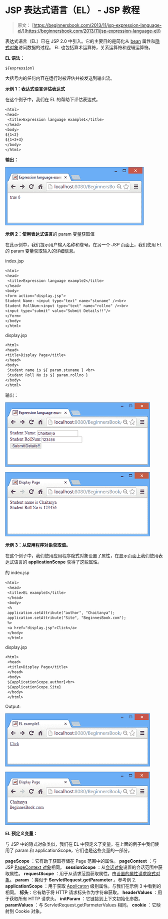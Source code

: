 # JSP 表达式语言（EL） - JSP 教程

> 原文： [https://beginnersbook.com/2013/11/jsp-expression-language-el/](https://beginnersbook.com/2013/11/jsp-expression-language-el/)

表达式语言（EL）已在 JSP 2.0 中引入。它的主要目的是简化从 [bean](https://beginnersbook.com/2013/11/jsp-usebean-setproperty-getproperty-action-tags/) 属性和[隐式对象](https://beginnersbook.com/2013/11/jsp-implicit-objects/ "Implicit objects")访问数据的过程。 EL 也包括算术运算符，关系运算符和逻辑运算符。

**EL 语法：**

```
${expression}
```

大括号内的任何内容在运行时被评估并被发送到输出流。

**示例 1：表达式语言评估表达式**

在这个例子中，我们在 EL 的帮助下评估表达式。

```
<html> 
<head>
 <title>Expression language example1</title>
</head>
<body> 
${1<2}
${1+2+3}
</body> 
</html>
```

**输出：**

![EL-example1](img/9c9ccd5a38aff4425433926d29b4970c.jpg)

**示例 2：使用表达式语言**的 param 变量获取值

在此示例中，我们提示用户输入名称和卷号。在另一个 JSP 页面上，我们使用 EL 的 param 变量获取输入的详细信息。

index.jsp

```
<html> 
<head>
 <title>Expression language example2</title>
</head>
<body> 
<form action="display.jsp"> 
Student Name: <input type="text" name="stuname" /><br>
Student RollNum:<input type="text" name="rollno" /><br>
<input type="submit" value="Submit Details!!"/> 
</form> 
</body> 
</html>
```

display.jsp

```
<html>
<head>
<title>Display Page</title>
</head>
<body>
 Student name is ${ param.stuname } <br>
 Student Roll No is ${ param.rollno }
</body>
</html>
```

输出：

![EL-example2](img/a8a76a273da3e76e646bec2f1e5b5800.jpg)

![Expression-lang-example2](img/1cd2ab3cd1a8b84c3cc207b5d767772d.jpg)

**示例 3：从应用程序对象获取值。**

在这个例子中，我们使用应用程序隐式对象设置了属性，在显示页面上我们使用表达式语言的 **applicationScope** 获得了这些属性。

的 index.jsp

```
<html>
 <head>
 <title>EL example3</title>
 </head>
 <body>
 <%
 application.setAttribute("author", "Chaitanya");
 application.setAttribute("Site", "BeginnesBook.com");
 %>
 <a href="display.jsp">Click</a>
 </body>
 </html>
```

display.jsp

```
<html>
 <head>
 <title>Display Page</title>
 </head>
 <body>
 ${applicationScope.author}<br>
 ${applicationScope.Site}
 </body>
 </html>
```

Output:

![Expression-lang-example3](img/623e07a80b3eede04471dbcf846dadb8.jpg)

![EL-example3](img/24aecd33192f868d4ea1e42c36d15b7f.jpg)

**EL 预定义变量：**

与 JSP 中的隐式对象类似，我们在 EL 中预定义了变量。在上面的例子中我们使用了 param 和 applicationScope，它们也是这些变量的一部分。

**pageScope** ：它有助于获取存储在 Page 范围中的属性。
**pageContext** ：与 JSP [PageContext 对象](https://beginnersbook.com/2013/11/jsp-implicit-object-pagecontext-with-examples/)相同。
**sessionScope** ：从[会话对象](https://beginnersbook.com/2013/11/jsp-implicit-object-session-with-examples/)设置的会话范围中获取属性。
**requestScope** ：用于从请求范围获取属性。由[设置的属性请求隐式对象](https://beginnersbook.com/2013/11/jsp-implicit-object-request-with-examples/)。
**param** ：类似于 **ServletRequest.getParameter** 。参考例 2\.
**applicationScope** ：用于获取 [Applicaton](https://beginnersbook.com/2013/11/jsp-implicit-object-application-with-examples/) 级别属性。与我们在示例 3 中看到的相同。
**标头**：它有助于将 HTTP 请求标头作为字符串获取。
**headerValues** ：用于获取所有 HTTP 请求头。
**initParam** ：它链接到上下文初始化参数。
**paramValues** ：与 ServletRequest.getParmeterValues 相同。
**cookie** ：它映射到 Cookie 对象。